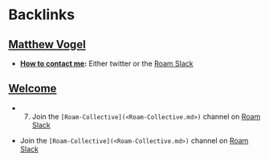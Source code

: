 
# Backlinks
## [Matthew Vogel](<Matthew Vogel.md>)
- **[How to contact me](<How to contact me.md>):** Either twitter or the [Roam Slack](<Roam Slack.md>)

## [Welcome](<Welcome.md>)
- 7. Join the `[Roam-Collective](<Roam-Collective.md>)` channel on [Roam Slack](<Roam Slack.md>)

- Join the `[Roam-Collective](<Roam-Collective.md>)` channel on [Roam Slack](<Roam Slack.md>)

